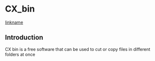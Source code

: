 # CX_bin


[linkname](https://www.youtube.com/edit?o=U&video_id=LJpAInFS97o)

Introduction
--------------
CX bin is a free software that can be used to cut or copy files in different folders at once
